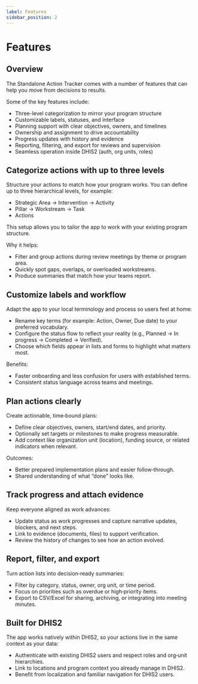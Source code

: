 ```yaml
---
label: Features
sidebar_position: 2
---
```


# Features

## Overview

The Standalone Action Tracker comes with a number of features that can help you move from decisions to results.

Some of the key features include:

- Three-level categorization to mirror your program structure
- Customizable labels, statuses, and interface
- Planning support with clear objectives, owners, and timelines
- Ownership and assignment to drive accountability
- Progress updates with history and evidence
- Reporting, filtering, and export for reviews and supervision
- Seamless operation inside DHIS2 (auth, org units, roles)

## Categorize actions with up to three levels

Structure your actions to match how your program works. You can define up to three hierarchical levels, for example:

- Strategic Area → Intervention → Activity
- Pillar → Workstream → Task
- Actions

This setup allows you to tailor the app to work with your existing program structure.

Why it helps:

- Filter and group actions during review meetings by theme or program area.
- Quickly spot gaps, overlaps, or overloaded workstreams.
- Produce summaries that match how your teams report.

## Customize labels and workflow

Adapt the app to your local terminology and process so users feel at home:

- Rename key terms (for example: Action, Owner, Due date) to your preferred vocabulary.
- Configure the status flow to reflect your reality (e.g., Planned → In progress → Completed → Verified).
- Choose which fields appear in lists and forms to highlight what matters most.

Benefits:

- Faster onboarding and less confusion for users with established terms.
- Consistent status language across teams and meetings.

## Plan actions clearly

Create actionable, time‑bound plans:

- Define clear objectives, owners, start/end dates, and priority.
- Optionally set targets or milestones to make progress measurable.
- Add context like organization unit (location), funding source, or related indicators when relevant.

Outcomes:

- Better prepared implementation plans and easier follow‑through.
- Shared understanding of what “done” looks like.

[//]: # (## Assign ownership and collaborate)

[//]: # ()
[//]: # (Drive accountability by making ownership explicit:)

[//]: # ()
[//]: # (- Assign one “owner” and optionally contributors to each action.)

[//]: # (- Filter by owner, team, or org unit to prepare meeting updates.)

[//]: # (- Use ownership views to balance workload across teams.)

## Track progress and attach evidence

Keep everyone aligned as work advances:

- Update status as work progresses and capture narrative updates, blockers, and next steps.
- Link to evidence (documents, files) to support verification.
- Review the history of changes to see how an action evolved.

## Report, filter, and export

Turn action lists into decision‑ready summaries:

- Filter by category, status, owner, org unit, or time period.
- Focus on priorities such as overdue or high‑priority items.
- Export to CSV/Excel for sharing, archiving, or integrating into meeting minutes.

## Built for DHIS2

The app works natively within DHIS2, so your actions live in the same context as your data:

- Authenticate with existing DHIS2 users and respect roles and org‑unit hierarchies.
- Link to locations and program context you already manage in DHIS2.
- Benefit from localization and familiar navigation for DHIS2 users.

[//]: # (## Typical workflow &#40;quick view&#41;)

[//]: # ()
[//]: # (1. Plan: Capture priority actions, assign owners, set timelines, and categorize them.)

[//]: # (2. Act: Owners update status, notes, and evidence as they progress.)

[//]: # (3. Review: Teams filter by category/owner to review progress and unblock issues.)

[//]: # (4. Close and learn: Mark actions as completed/verified and use summaries to reflect and improve.)

[//]: # ()
[//]: # (See also: Introduction for the big picture and positioning of the app.)
